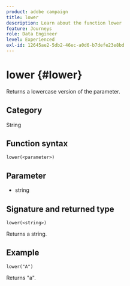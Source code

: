 ```yaml
---
product: adobe campaign
title: lower
description: Learn about the function lower
feature: Journeys
role: Data Engineer
level: Experienced
exl-id: 12645ae2-5db2-46ec-a0d6-b7defe23e8bd
---
```

# lower {#lower}

Returns a lowercase version of the parameter.

## Category

String

## Function syntax

`lower(<parameter>)`

## Parameter

* string

## Signature and returned type

`lower(<string>)`

Returns a string.

## Example

`lower("A")`

Returns "a".
